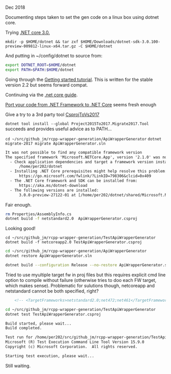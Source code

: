 Dec 2018

Documenting steps taken to set the gen code on a linux box using dotnet core.

Trying [.NET core 3.0.](https://dotnet.microsoft.com/download/dotnet-core/3.0)

`mkdir -p $HOME/dotnet && tar zxf $HOME/Downloads/dotnet-sdk-3.0.100-preview-009812-linux-x64.tar.gz -C $HOME/dotnet`

And putting in ~/config/dotnet to source from:

```sh
export DOTNET_ROOT=$HOME/dotnet
export PATH=$PATH:$HOME/dotnet
```

Going through the [Getting started tutorial](https://dotnet.microsoft.com/learn/dotnet/hello-world-tutorial?sdk-installed=true). This is written for the stable version 2.2 but seems forward compat. 

Continuing via the [.net core guide](https://docs.microsoft.com/en-us/dotnet/core/).

[Port your code from .NET Framework to .NET Core](https://docs.microsoft.com/en-us/dotnet/core/porting/) seems fresh enough

Give a try to a 3rd party tool [CsprojToVs2017](https://github.com/hvanbakel/CsprojToVs2017)

`dotnet tool install --global Project2015To2017.Migrate2017.Tool` succeeds and provides useful advice as to PATH...

`cd ~/src/github_jm/rcpp-wrapper-generation/ApiWrapperGenerator` `dotnet migrate-2017 migrate ApiWrapperGenerator.sln`

```txt
It was not possible to find any compatible framework version
The specified framework 'Microsoft.NETCore.App', version '2.1.0' was not found.
  - Check application dependencies and target a framework version installed at:
      /home/per202/dotnet
  - Installing .NET Core prerequisites might help resolve this problem:
      https://go.microsoft.com/fwlink/?LinkID=798306&clcid=0x409
  - The .NET Core framework and SDK can be installed from:
      https://aka.ms/dotnet-download
  - The following versions are installed:
      3.0.0-preview-27122-01 at [/home/per202/dotnet/shared/Microsoft.NETCore.App]
```

Fair enough.

```sh
rm Properties/AssemblyInfo.cs
dotnet build -f netstandard2.0  ApiWrapperGenerator.csproj
```
Looking good!

`cd ~/src/github_jm/rcpp-wrapper-generation/TestApiWrapperGenerator` `dotnet build -f netcoreapp2.0 TestApiWrapperGenerator.csproj`

```sh
cd ~/src/github_jm/rcpp-wrapper-generation/ApiWrapperGenerator
dotnet restore ApiWrapperGenerator.sln
```

```sh
dotnet build --configuration Release --no-restore ApiWrapperGenerator.sln
```

Tried to use myultiple target fw in proj files but this requires explicit cmd line option to compile without failure (otherwise tries to doo each FW target, which makes sense). Problematic for sulutions though, netcoreapp and netstandard cannot be both specified, right?

```xml
    <!-- <TargetFrameworks>netstandard2.0;net472;net461</TargetFrameworks> -->
```

```sh
cd ~/src/github_jm/rcpp-wrapper-generation/TestApiWrapperGenerator
dotnet test TestApiWrapperGenerator.csproj 
```

```txt 
Build started, please wait...
Build completed.

Test run for /home/per202/src/github_jm/rcpp-wrapper-generation/TestApiWrapperGenerator/bin/Debug/netcoreapp2.0/TestApiWrapperGenerator.dll(.NETCoreApp,Version=v2.0)
Microsoft (R) Test Execution Command Line Tool Version 15.9.0
Copyright (c) Microsoft Corporation.  All rights reserved.

Starting test execution, please wait...
```

Still waiting. 